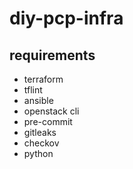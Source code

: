 # diy-pcp-infra

## requirements
- terraform
- tflint
- ansible
- openstack cli
- pre-commit
- gitleaks
- checkov
- python